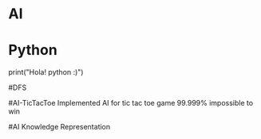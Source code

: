 # AI 
# Python
print("Hola! python :)")

#DFS

#AI-TicTacToe
Implemented AI for tic tac toe game
99.999% impossible to win

#AI Knowledge Representation

#
